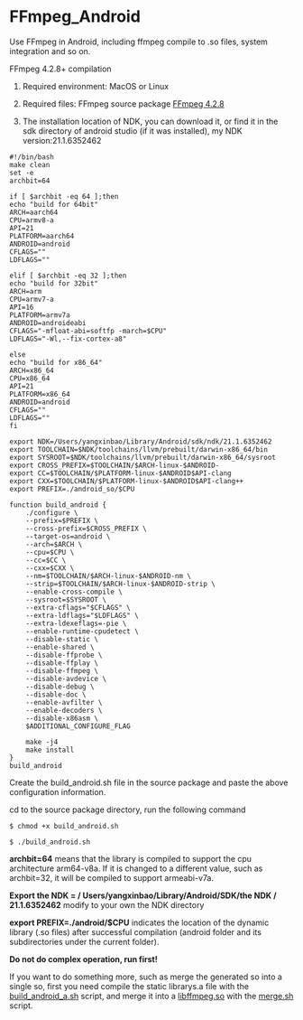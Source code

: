 # FFmpeg_Android
Use FFmpeg in Android, including ffmpeg compile to .so files, system integration and so on.

FFmpeg 4.2.8+ compilation

1. Required environment: MacOS or Linux

2. Required files: FFmpeg source package [FFmpeg 4.2.8](https://github.com/FFmpeg/FFmpeg/releases/tag/n4.2.8)

3. The installation location of NDK, you can download it, or find it in the sdk directory of android studio (if it was installed), my NDK version:21.1.6352462

```
#!/bin/bash
make clean
set -e
archbit=64

if [ $archbit -eq 64 ];then
echo "build for 64bit"
ARCH=aarch64
CPU=armv8-a
API=21
PLATFORM=aarch64
ANDROID=android
CFLAGS=""
LDFLAGS=""

elif [ $archbit -eq 32 ];then
echo "build for 32bit"
ARCH=arm
CPU=armv7-a
API=16
PLATFORM=armv7a
ANDROID=androideabi
CFLAGS="-mfloat-abi=softfp -march=$CPU"
LDFLAGS="-Wl,--fix-cortex-a8"

else
echo "build for x86_64"
ARCH=x86_64
CPU=x86_64
API=21
PLATFORM=x86_64
ANDROID=android
CFLAGS=""
LDFLAGS=""
fi

export NDK=/Users/yangxinbao/Library/Android/sdk/ndk/21.1.6352462
export TOOLCHAIN=$NDK/toolchains/llvm/prebuilt/darwin-x86_64/bin
export SYSROOT=$NDK/toolchains/llvm/prebuilt/darwin-x86_64/sysroot
export CROSS_PREFIX=$TOOLCHAIN/$ARCH-linux-$ANDROID-
export CC=$TOOLCHAIN/$PLATFORM-linux-$ANDROID$API-clang
export CXX=$TOOLCHAIN/$PLATFORM-linux-$ANDROID$API-clang++
export PREFIX=./android_so/$CPU

function build_android {
    ./configure \
    --prefix=$PREFIX \
    --cross-prefix=$CROSS_PREFIX \
    --target-os=android \
    --arch=$ARCH \
    --cpu=$CPU \
    --cc=$CC \
    --cxx=$CXX \
    --nm=$TOOLCHAIN/$ARCH-linux-$ANDROID-nm \
    --strip=$TOOLCHAIN/$ARCH-linux-$ANDROID-strip \
    --enable-cross-compile \
    --sysroot=$SYSROOT \
    --extra-cflags="$CFLAGS" \
    --extra-ldflags="$LDFLAGS" \
    --extra-ldexeflags=-pie \
    --enable-runtime-cpudetect \
    --disable-static \
    --enable-shared \
    --disable-ffprobe \
    --disable-ffplay \
    --disable-ffmpeg \
    --disable-avdevice \
    --disable-debug \
    --disable-doc \
    --enable-avfilter \
    --enable-decoders \
    --disable-x86asm \
    $ADDITIONAL_CONFIGURE_FLAG

    make -j4
    make install
}
build_android
```

Create the build_android.sh file in the source package and paste the above configuration information.

cd to the source package directory, run the following command


```
$ chmod +x build_android.sh
```
```
$ ./build_android.sh
```

<b>archbit=64</b> means that the library is compiled to support the cpu architecture arm64-v8a. If it is changed to a different value, such as archbit=32, it will be compiled to support armeabi-v7a.

<b>Export the NDK = / Users/yangxinbao/Library/Android/SDK/the NDK / 21.1.6352462</b> modify to your own the NDK directory

<b>export PREFIX=./android/$CPU</b> indicates the location of the dynamic library (.so files) after successful compilation (android folder and its subdirectories under the current folder).

<b>Do not do complex operation, run first!</b>

If you want to do something more, such as merge the generated so into a single so, first you need compile the static librarys.a file with the [build_android_a.sh](https://github.com/humanlang/ffmpeg_android/blob/main/FFmpeg4.2.8_compile/build_android_a.sh) script, and merge it into a [libffmpeg.so](https://github.com/humanlang/ffmpeg_android/blob/main/FFmpeg4.2.8_compile/android_a/armv8-a/libffmpeg.so) with the [merge.sh](https://github.com/humanlang/ffmpeg_android/blob/main/FFmpeg4.2.8_compile/merge.sh) script.
